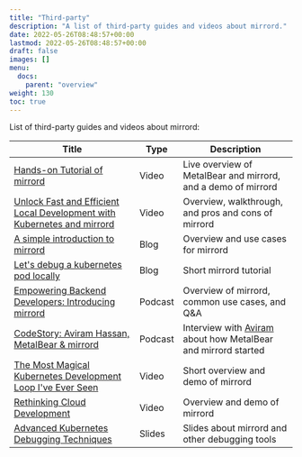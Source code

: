 ```yaml
---
title: "Third-party"
description: "A list of third-party guides and videos about mirrord."
date: 2022-05-26T08:48:57+00:00
lastmod: 2022-05-26T08:48:57+00:00
draft: false
images: []
menu:
  docs:
    parent: "overview"
weight: 130
toc: true
---
```


List of third-party guides and videos about mirrord:

| Title  | Type | Description |
|---|---|---|
| [Hands-on Tutorial of mirrord](https://www.youtube.com/watch?v=uS_4t6qZmO4) | Video | Live overview of MetalBear and mirrord, and a demo of mirrord |
| [Unlock Fast and Efficient Local Development with Kubernetes and mirrord](https://www.youtube.com/watch?v=KewUfKFPlMQ) | Video | Overview, walkthrough, and pros and cons of mirrord |
| [A simple introduction to mirrord](https://blog.mayflower.de/15092-mirrord.html) | Blog | Overview and use cases for mirrord  |
| [Let's debug a kubernetes pod locally](https://aeb-dev.me/posts/lets-debug-a-kubernetes-pod-locally/) | Blog | Short mirrord tutorial |
| [Empowering Backend Developers: Introducing mirrord](https://open.spotify.com/episode/35FvEcaQTdDHAf6opyIQx1) | Podcast | Overview of mirrord, common use cases, and Q&A |
| [CodeStory: Aviram Hassan, MetalBear & mirrord](https://codestory.co/podcast/bonus-aviram-hassan-metalbear-mirrord/)| Podcast | Interview with [Aviram](https://github.com/aviramha) about how MetalBear and mirrord started |
| [The Most Magical Kubernetes Development Loop I've Ever Seen](https://www.youtube.com/watch?v=a8vskXGRQxo) | Video | Short overview and demo of mirrord |
| [Rethinking Cloud Development](youtube.com/watch?v=6ejod1da0KY&list=PL0lo9MOBetEFmtstItnKlhJJVmMghxc0P&index=35) | Video | Overview and demo of mirrord |
| [Advanced Kubernetes Debugging Techniques](https://github.com/konih/kubernetes-network-debugging/blob/main/advanced-debugging.md) | Slides | Slides about mirrord and other debugging tools |

